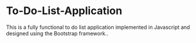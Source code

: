 # To-Do-List-Application
This is a fully functional to do list application implemented in Javascript and designed using the Bootstrap framework..
